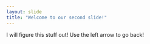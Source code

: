 ```yaml
---
layout: slide
title: "Welcome to our second slide!"
---
```

I will figure this stuff out!
Use the left arrow to go back!
